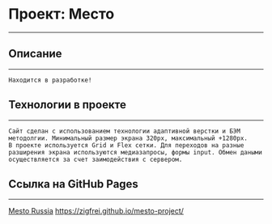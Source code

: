 # Проект: Место
-----
## Описание
------
    Находится в разработке!

## Технологии в проекте
-----
    Сайт сделан с использованием технологии адаптивной верстки и БЭМ
    методолгии. Минимальный размер экрана 320px, максимальный +1280px.
    В проекте используется Grid и Flex cетки. Для переходов на разные
    разширения экрана используются медиазапросы, формы input. Обмен даными 
    осуществляется за счет заимодействия с сервером. 

## Ссылка на GitHub Pages
--------
   [Mesto Russia](https://zigfrei.github.io/mesto-project/ "Каждый день новые открытия")
   <https://zigfrei.github.io/mesto-project/>
